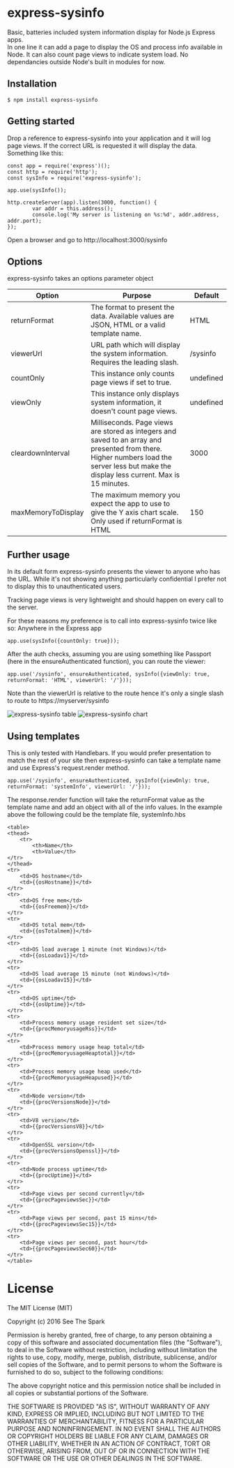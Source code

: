 # express-sysinfo
Basic, batteries included system information display for Node.js Express apps.  
In one line it can add a page to display the OS and process info available in Node.  It can also count page views to indicate system load.
No dependancies outside Node's built in modules for now.

## Installation

	$ npm install express-sysinfo

## Getting started
Drop a reference to express-sysinfo into your application and it will log page views.  If the correct URL is requested it will display the data.
Something like this:

	const app = require('express')();
	const http = require('http');
	const sysInfo = require('express-sysinfo');
	
	app.use(sysInfo());
	
	http.createServer(app).listen(3000, function() {
			var addr = this.address();
			console.log('My server is listening on %s:%d', addr.address, addr.port);
	});

Open a browser and go to http://localhost:3000/sysinfo

## Options
express-sysinfo takes an options parameter object

|Option |Purpose |Default
|---|---|---
|returnFormat|The format to present the data. Available values are JSON, HTML or a valid template name.     |HTML
|viewerUrl|URL path which will display the system information.  Requires the leading slash. |/sysinfo
|countOnly | This instance only counts page views if set to true.| undefined
|viewOnly | This instance only displays system information, it doesn't count page views.| undefined
|cleardownInterval|Milliseconds. Page views are stored as integers and saved to an array and presented from there. Higher numbers load the server less but make the display less current. Max is 15 minutes.|3000
|maxMemoryToDisplay | The maximum memory you expect the app to use to give the Y axis chart scale.  Only used if returnFormat is HTML | 150


## Further usage
In its default form express-sysinfo presents the viewer to anyone who has the URL.  While it's not showing anything particularly confidential I prefer not to display this to unauthenticated users.

Tracking page views is very lightweight and should happen on every call to the server.  

For these reasons my preference is to call into express-sysinfo twice like so:
Anywhere in the Express app

	app.use(sysInfo({countOnly: true}));

After the auth checks, assuming you are using something like Passport (here in the ensureAuthenticated function), you can route the viewer:

	app.use('/sysinfo', ensureAuthenticated, sysInfo({viewOnly: true, returnFormat: 'HTML', viewerUrl: '/'}));
Note than the viewerUrl is relative to the route hence it's only a single slash to route to https://myserver/sysinfo

![express-sysinfo table](/img/sysinfo-table.jpg)
![express-sysinfo chart](/img/sysinfo-chart.jpg)


## Using templates
This is only tested with Handlebars. 
If you would prefer presentation to match the rest of your site then express-sysinfo can take a template name and use Express's request.render method.

	app.use('/sysinfo', ensureAuthenticated, sysInfo({viewOnly: true, returnFormat: 'systemInfo', viewerUrl: '/'}));
The response.render function will take the returnFormat value as the template name and add an object with all of the info values.  In the example above the following could be the template file, systemInfo.hbs

	<table>
	<thead>
		<tr>
			<th>Name</th>
			<th>Value</th>
	</tr>
	</thead>
	<tr>
		<td>OS hostname</td>
		<td>{{osHostname}}</td>
	</tr>
	<tr>
		<td>OS free mem</td>
		<td>{{osFreemem}}</td>
	</tr>
	<tr>
		<td>OS total mem</td>
		<td>{{osTotalmem}}</td>
	</tr>
	<tr>
		<td>OS load average 1 minute (not Windows)</td>
		<td>{{osLoadav1}}</td>
	</tr>
	<tr>
		<td>OS load average 15 minute (not Windows)</td>
		<td>{{osLoadav15}}</td>
	</tr>
	<tr>
		<td>OS uptime</td>
		<td>{{osUptime}}</td>
	</tr>
	<tr>
		<td>Process memory usage resident set size</td>
		<td>{{procMemoryusageRss}}</td>
	</tr>
	<tr>
		<td>Process memory usage heap total</td>
		<td>{{procMemoryusageHeaptotal}}</td>
	</tr>
	<tr>
		<td>Process memory usage heap used</td>
		<td>{{procMemoryusageHeapused}}</td>
	</tr>
	<tr>
		<td>Node version</td>
		<td>{{procVersionsNode}}</td>
	</tr>
	<tr>
		<td>V8 version</td>
		<td>{{procVersionsV8}}</td>
	</tr>
	<tr>
		<td>OpenSSL version</td>
		<td>{{procVersionsOpenssl}}</td>
	</tr>
	<tr>
		<td>Node process uptime</td>
		<td>{{procUptime}}</td>
	</tr>
	<tr>
		<td>Page views per second currently</td>
		<td>{{procPageviewsSec}}</td>
	</tr>
	<tr>
		<td>Page views per second, past 15 mins</td>
		<td>{{procPageviewsSec15}}</td>
	</tr>
	<tr>
		<td>Page views per second, past hour</td>
		<td>{{procPageviewsSec60}}</td>
	</tr>
	</table>
	
# License

The MIT License (MIT)

Copyright (c) 2016 See The Spark

Permission is hereby granted, free of charge, to any person obtaining a copy of this software and associated documentation files (the "Software"), to deal in the Software without restriction, including without limitation the rights to use, copy, modify, merge, publish, distribute, sublicense, and/or sell copies of the Software, and to permit persons to whom the Software is furnished to do so, subject to the following conditions:

The above copyright notice and this permission notice shall be included in all copies or substantial portions of the Software.

THE SOFTWARE IS PROVIDED "AS IS", WITHOUT WARRANTY OF ANY KIND, EXPRESS OR IMPLIED, INCLUDING BUT NOT LIMITED TO THE WARRANTIES OF MERCHANTABILITY, FITNESS FOR A PARTICULAR PURPOSE AND NONINFRINGEMENT. IN NO EVENT SHALL THE AUTHORS OR COPYRIGHT HOLDERS BE LIABLE FOR ANY CLAIM, DAMAGES OR OTHER LIABILITY, WHETHER IN AN ACTION OF CONTRACT, TORT OR OTHERWISE, ARISING FROM, OUT OF OR IN CONNECTION WITH THE SOFTWARE OR THE USE OR OTHER DEALINGS IN THE SOFTWARE.